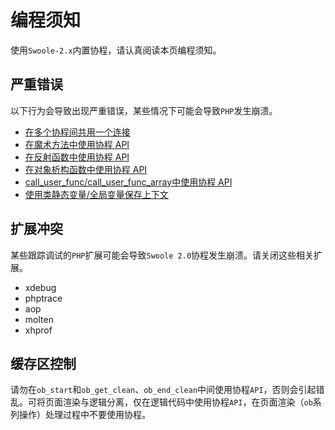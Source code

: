 # 编程须知

使用`Swoole-2.x`内置协程，请认真阅读本页编程须知。


严重错误
----
以下行为会导致出现严重错误，某些情况下可能会导致`PHP`发生崩溃。

* [在多个协程间共用一个连接](https://wiki.swoole.com/wiki/page/852.html)
* [在魔术方法中使用协程 API](https://wiki.swoole.com/wiki/page/853.html)
* [在反射函数中使用协程 API](https://wiki.swoole.com/wiki/page/853.html)
* [在对象析构函数中使用协程 API](https://wiki.swoole.com/wiki/page/853.html)
* [call_user_func/call_user_func_array中使用协程 API](https://wiki.swoole.com/wiki/page/853.html)
* [使用类静态变量/全局变量保存上下文](https://wiki.swoole.com/wiki/page/865.html)

扩展冲突
----
某些跟踪调试的`PHP`扩展可能会导致`Swoole 2.0`协程发生崩溃。请关闭这些相关扩展。

* xdebug
* phptrace
* aop
* molten
* xhprof

缓存区控制
----
请勿在`ob_start`和`ob_get_clean`、`ob_end_clean`中间使用协程`API`，否则会引起错乱。可将页面渲染与逻辑分离，仅在逻辑代码中使用协程`API`，在页面渲染（`ob`系列操作）处理过程中不要使用协程。